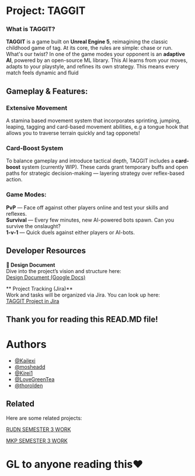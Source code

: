 # Project: TAGGIT

### What is TAGGIT?

**TAGGIT** is a game built on **Unreal Engine 5**, reimagining the classic childhood game of tag. At its core, the rules are simple: chase or run. What's our twist? In one of the game modes your opponent is an **adaptive AI**, powered by an open-source ML library.
This AI learns from your moves, adapts to your playstyle, and refines its own strategy. This means every match feels dynamic and fluid

## Gameplay & Features:
### Extensive Movement
A stamina based movement system that incorporates sprinting, jumping, leaping, tagging and card-based movement abilities, e.g a tongue hook that allows you to traverse terrain quickly and tag opponets!

### Card-Boost System  
To balance gameplay and introduce tactical depth, TAGGIT includes a **card-boost** system (currently WIP). These cards grant temporary buffs and open paths for strategic decision-making — layering strategy over reflex-based action.

### Game Modes:  
 **PvP** — Face off against other players online and test your skills and reflexes.  
 **Survival** — Every few minutes, new AI-powered bots spawn. Can you survive the onslaught?  
 **1-v-1** — Quick duels against either players or AI-bots.


##  Developer Resources

 **📄 Design Document**  
  Dive into the project’s vision and structure here:  
  [Design Document (Google Docs)](https://docs.google.com/document/d/1y-zjIfR6l5XR5Q8lMKd7cEIrTGCZYUAzF4B31ZDhMl8/edit?usp=sharing)  
  
 ** Project Tracking (Jira)**  
  Work and tasks will be organized via Jira. You can look up here:  
  [TAGGIT Project in Jira](https://kailexiprojecttag.atlassian.net/jira/software/projects/SCRUM/boards/1/timeline?atlOrigin=eyJpIjoiZGM4OGE5MzM5MDA1NDFhZGI3MDQzNWZkZmJjOWNiN2MiLCJwIjoiaiJ9)  


## Thank you for reading this READ.MD file!
# Authors

- [@Kailexi](https://www.github.com/kailexi)
- [@mosheadd](https://github.com/mosheadd)
- [@Kirei1](https://github.com/Kirei1)
- [@LoveGreenTea](https://github.com/LoveGreenTea)
- [@thorolden](https://github.com/thorolden)
## Related

Here are some related projects:

[RUDN SEMESTER 3 WORK](https://github.com/Kailexi/C_DZ_Sem3)

[MKP SEMESTER 3 WORK](https://github.com/Kailexi/MKPLABS-RUDN)

# GL to anyone reading this❤️













